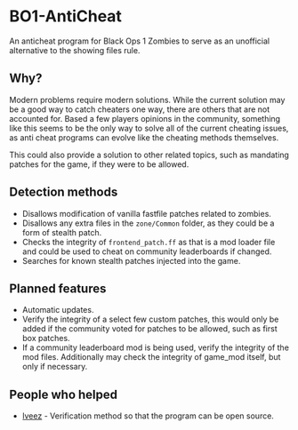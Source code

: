 # BO1-AntiCheat
An anticheat program for Black Ops 1 Zombies to serve as an unofficial alternative to the showing files rule.

## Why?
Modern problems require modern solutions. While the current solution may be a good way to catch cheaters one way, there are others that are not accounted for. Based a few players opinions in the community, something like this seems to be the only way to solve all of the current cheating issues, as anti cheat programs can evolve like the cheating methods themselves.

This could also provide a solution to other related topics, such as mandating patches for the game, if they were to be allowed.

## Detection methods
- Disallows modification of vanilla fastfile patches related to zombies.
- Disallows any extra files in the `zone/Common` folder, as they could be a form of stealth patch.
- Checks the integrity of `frontend_patch.ff` as that is a mod loader file and could be used to cheat on community leaderboards if changed.
- Searches for known stealth patches injected into the game.

## Planned features
- Automatic updates.
- Verify the integrity of a select few custom patches, this would only be added if the community voted for patches to be allowed, such as first box patches.
- If a community leaderboard mod is being used, verify the integrity of the mod files. Additionally may check the integrity of game_mod itself, but only if necessary.

## People who helped
- [lveez](https://github.com/lveez) - Verification method so that the program can be open source.
